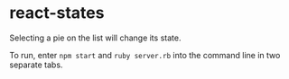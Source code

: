 # react-states

Selecting a pie on the list will change its state.

To run, enter `npm start` and `ruby server.rb` into the command line in two separate tabs.
